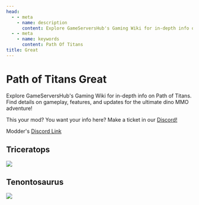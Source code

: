 ```yaml
---
head:
  - - meta
    - name: description
      content: Explore GameServersHub's Gaming Wiki for in-depth info on Path of Titans. Find details on gameplay, features, and updates for the ultimate dino MMO adventure!
  - - meta
    - name: keywords
      content: Path Of Titans
title: Great
---
```


# Path of Titans Great

Explore GameServersHub's Gaming Wiki for in-depth info on Path of Titans. Find details on gameplay, features, and updates for the ultimate dino MMO adventure!

This your mod? You want your info here? Make a ticket in our [Discord!](https://discord.gg/gsh)

Modder's [Discord Link](#)

## Triceratops

<a href='./path-of-titans-dtriceratops' target='_blank'> <img src='https://web-cdn.alderongames.com/files/989/conversions/Logo_GreatTrike-icon.jpg' /> </a>

## Tenontosaurus

<a href='./path-of-titans-gtenontosaurus' target='_blank'> <img src='https://web-cdn.alderongames.com/files/978/conversions/image-54-icon.jpg' /> </a>
